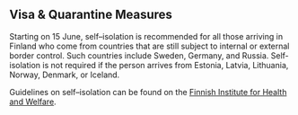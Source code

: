 ## Visa & Quarantine Measures

Starting on 15 June, self–isolation is recommended for all those arriving in Finland who come from countries that are still subject to internal or external border control. Such countries include Sweden, Germany, and Russia. Self-isolation is not required if the person arrives from Estonia, Latvia, Lithuania, Norway, Denmark, or Iceland. 

Guidelines on self–isolation can be found on the [Finnish Institute for Health and Welfare](https://thl.fi/fi/web/infektiotaudit-ja-rokotukset/ajankohtaista/ajankohtaista-koronaviruksesta-covid-19/matkustaminen-ja-koronaviruspandemia). 